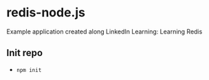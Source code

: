 # redis-node.js
Example application created along LinkedIn Learning: Learning Redis

## Init repo

- `npm init`
